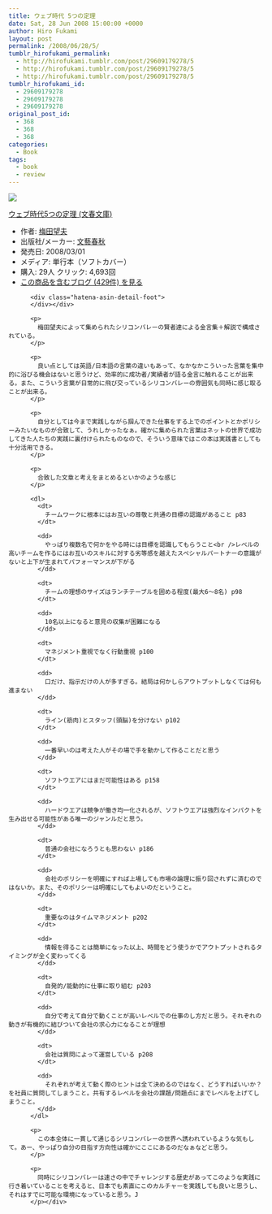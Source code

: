 ```yaml
---
title: ウェブ時代 5つの定理
date: Sat, 28 Jun 2008 15:00:00 +0000
author: Hiro Fukami
layout: post
permalink: /2008/06/28/5/
tumblr_hirofukami_permalink:
  - http://hirofukami.tumblr.com/post/29609179278/5
  - http://hirofukami.tumblr.com/post/29609179278/5
  - http://hirofukami.tumblr.com/post/29609179278/5
tumblr_hirofukami_id:
  - 29609179278
  - 29609179278
  - 29609179278
original_post_id:
  - 368
  - 368
  - 368
categories:
  - Book
tags:
  - book
  - review
---
```

<div class="section">
  <div class="hatena-asin-detail">
    <p>
      <a href="http://www.amazon.co.jp/gp/product/4167773465/ref=as_li_tf_il?ie=UTF8&camp=247&creative=1211&creativeASIN=4167773465&linkCode=as2&tag=dsea-22" target="_blank"><img border="0" src="http://ws.assoc-amazon.jp/widgets/q?_encoding=UTF8&ASIN=4167773465&Format=_SL160_&ID=AsinImage&MarketPlace=JP&ServiceVersion=20070822&WS=1&tag=dsea-22" /></a><img src="http://www.assoc-amazon.jp/e/ir?t=dsea-22&l=as2&o=9&a=4167773465" width="1" height="1" border="0" alt="" style="border:none!important;margin:0!important;" /> <div class="hatena-asin-detail-info">
        <p>
          <a href="http://www.amazon.co.jp/gp/product/4167773465/ref=as_li_tf_tl?ie=UTF8&camp=247&creative=1211&creativeASIN=4167773465&linkCode=as2&tag=dsea-22" target="_blank">ウェブ時代5つの定理 (文春文庫)</a><img src="http://www.assoc-amazon.jp/e/ir?t=dsea-22&l=as2&o=9&a=4167773465" width="1" height="1" border="0" alt="" style="border:none!important;margin:0!important;" /> <ul>
            <li>
              <span class="hatena-asin-detail-label">作者:</span> <a href="http://d.hatena.ne.jp/keyword/%C7%DF%C5%C4%CB%BE%C9%D7" class="keyword" target="_blank">梅田望夫</a>
            </li>
            <li>
              <span class="hatena-asin-detail-label">出版社/メーカー:</span> <a href="http://d.hatena.ne.jp/keyword/%CA%B8%E9%BA%BD%D5%BD%A9" class="keyword" target="_blank">文藝春秋</a>
            </li>
            <li>
              <span class="hatena-asin-detail-label">発売日:</span> 2008/03/01
            </li>
            <li>
              <span class="hatena-asin-detail-label">メディア:</span> 単行本（ソフトカバー）
            </li>
            <li>
              <span class="hatena-asin-detail-label">購入</span>: 29人 <span class="hatena-asin-detail-label">クリック</span>: 4,693回
            </li>
            <li>
              <a href="http://d.hatena.ne.jp/asin/4163700005" target="_blank">この商品を含むブログ (429件) を見る</a>
            </li>
          </ul></div> 
          
          <div class="hatena-asin-detail-foot">
          </div></div> 
          
          <p>
            梅田望夫によって集められたシリコンバレーの賢者達による金言集＋解説で構成されている。
          </p>
          
          <p>
            良い点としては英語/日本語の言葉の違いもあって、なかなかこういった言葉を集中的に浴びる機会はないと思うけど、効率的に成功者/実績者が語る金言に触れることが出来る。また、こういう言葉が日常的に飛び交っているシリコンバレーの雰囲気も同時に感じ取ることが出来る。
          </p>
          
          <p>
            自分としては今まで実践しながら掴んできた仕事をする上でのポイントとかポリシーみたいなものが合致して、うれしかったなぁ。確かに集められた言葉はネットの世界で成功してきた人たちの実践に裏付けられたものなので、そういう意味ではこの本は実践書としても十分活用できる。
          </p>
          
          <p>
            合致した文章と考えをまとめるといかのような感じ
          </p>
          
          <dl>
            <dt>
              チームワークに根本にはお互いの尊敬と共通の目標の認識があること p83
            </dt>
            
            <dd>
              やっぱり複数名で何かをやる時には目標を認識してもらうこと<br />レベルの高いチームを作るにはお互いのスキルに対する劣等感を越えたスペシャルパートナーの意識がないと上下が生まれてパフォーマンスが下がる
            </dd>
            
            <dt>
              チームの理想のサイズはランチテーブルを囲める程度(最大6～8名) p98
            </dt>
            
            <dd>
              10名以上になると意見の収集が困難になる
            </dd>
            
            <dt>
              マネジメント重視でなく行動重視 p100
            </dt>
            
            <dd>
              口だけ、指示だけの人が多すぎる。結局は何かしらアウトプットしなくては何も進まない
            </dd>
            
            <dt>
              ライン(筋肉)とスタッフ(頭脳)を分けない p102
            </dt>
            
            <dd>
              一番早いのは考えた人がその場で手を動かして作ることだと思う
            </dd>
            
            <dt>
              ソフトウエアにはまだ可能性はある p158
            </dt>
            
            <dd>
              ハードウエアは競争が働き均一化されるが、ソフトウエアは強烈なインパクトを生み出せる可能性がある唯一のジャンルだと思う。
            </dd>
            
            <dt>
              普通の会社になろうとも思わない p186
            </dt>
            
            <dd>
              会社のポリシーを明確にすれば上場しても市場の論理に振り回されずに済むのではないか。また、そのポリシーは明確にしてもよいのだということ。
            </dd>
            
            <dt>
              重要なのはタイムマネジメント p202
            </dt>
            
            <dd>
              情報を得ることは簡単になった以上、時間をどう使うかでアウトプットされるタイミングが全く変わってくる
            </dd>
            
            <dt>
              自発的/能動的に仕事に取り組む p203
            </dt>
            
            <dd>
              自分で考えて自分で動くことが高いレベルでの仕事のし方だと思う。それぞれの動きが有機的に結びついて会社の求心力になることが理想
            </dd>
            
            <dt>
              会社は質問によって運営している p208
            </dt>
            
            <dd>
              それぞれが考えて動く際のヒントは全て決めるのではなく、どうすればいいか？を社員に質問してしまうこと。共有するレベルを会社の課題/問題点にまでレベルを上げてしまうこと。
            </dd>
          </dl>
          
          <p>
            この本全体に一貫して通じるシリコンバレーの世界へ誘われているような気もして。あー、やっぱり自分の目指す方向性は確かにここにあるのだなぁなどと思う。
          </p>
          
          <p>
            同時にシリコンバレーは速さの中でチャレンジする歴史があってこのような実践に行き着いていることを考えると、日本でも素直にこのカルチャーを実践しても良いと思うし、それはすでに可能な環境になっていると思う。J
          </p></div>